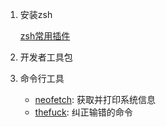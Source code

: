 1. 安装zsh

   [zsh常用插件](zsh常用插件.md)

2. 开发者工具包

3. 命令行工具
   - [neofetch](https://github.com/dylanaraps/neofetch): 获取并打印系统信息
   - [thefuck](https://github.com/nvbn/thefuck): 纠正输错的命令
